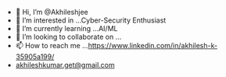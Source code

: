 - 👋 Hi, I’m @Akhileshjee
- 👀 I’m interested in ...Cyber-Security Enthusiast
- 🌱 I’m currently learning ...AI/ML
- 💞️ I’m looking to collaborate on ...
- 📫 How to reach me ...https://www.linkedin.com/in/akhilesh-k-35905a199/
- akhileshkumar.get@gmail.com

<!---
Akhileshjee/Akhileshjee is a ✨ special ✨ repository because its `README.md` (this file) appears on your GitHub profile.
You can click the Preview link to take a look at your changes.
--->
